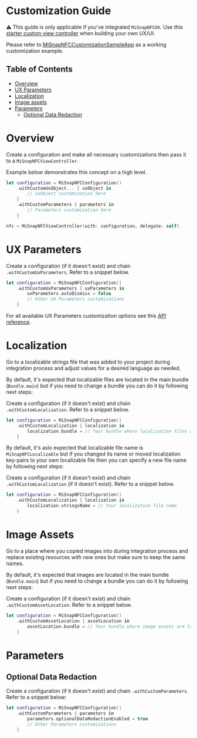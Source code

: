 # Customization Guide

:warning: This guide is only applicable if you've integrated `MiSnapNFCUX`. Use this [starter custom view controller](../../../Examples/Snippets/MiSnapNFC/CustomNFCViewController.swift) when building your own UX/UI.

Please refer to [MiSnapNFCCustomizationSampleApp](../../../Examples/Apps/MiSnapNFC/MiSnapNFCCustomizationSampleApp) as a working customization example.

## Table of Contents
* [Overview](#overview)
* [UX Parameters](#ux-parameters)
* [Localization](#localization)
* [Image assets](#image-assets)
* [Parameters](#parameters)
    * [Optional Data Redaction](#optional-data-redaction)

# Overview

Create a configuration and make all necessary customizations then pass it to a `MiSnapNFCViewController`.

Example below demonstrates this concept on a high level. 

```Swift
let configuration = MiSnapNFCConfiguration()
    .withCustomUxObject... { uxObject in
        // uxObject customization here
    }
    .withCustomParameters { parameters in
        // Parameters customization here
    }

nfc = MiSnapNFCViewController(with: configuration, delegate: self)
```

# UX Parameters
Create a configuration (if it doesn't exist) and chain `.withCustomUxParameters`. Refer to a snippet below.

```Swift
let configuration = MiSnapNFCConfiguration()
    .withCustomUxParameters { uxParameters in
        uxParameters.autoDismiss = false
        // Other UX Parameters customizations
    }
```

For all available UX Parameters customization options see this [API reference](https://htmlpreview.github.io/?https://github.com/Mitek-Systems/MiSnap-iOS/blob/main/Docs/API/MiSnapNFC/MiSnapNFCUX/Classes/MiSnapNFCUxParameters.html).

# Localization

Go to a localizable strings file that was added to your project during integration process and adjust values for a desired language as needed.

By default, it's expected that localizable files are located in the main bundle (`Bundle.main`) but if you need to change a bundle you can do it by following next steps: 

Create a configuration (if it doesn't exist) and chain `.withCustomLocalization`. Refer to a snippet below.

```Swift
let configuration = MiSnapNFCConfiguration()
    .withCustomLocalization { localization in
        localization.bundle = // Your bundle where localization files are located
    }
```

By default, it's aslo expected that localizable file name is `MiSnapNFCLocalizable` but if you changed its name or moved localization key-pairs to your own localizable file then you can specify a new file name by following next steps:

Create a configuration (if it doesn't exist) and chain `.withCustomLocalization` (if it doesn't exist). Refer to a snippet below.

```Swift
let configuration = MiSnapNFCConfiguration()
    .withCustomLocalization { localization in
        localization.stringsName = // Your localization file name
    }
```

# Image Assets

Go to a place where you copied images into during integration process and replace existing resources with new ones but make sure to keep the same names.

By default, it's expected that images are located in the main bundle (`Bundle.main`) but if you need to change a bundle you can do it by following next steps:

Create a configuration (if it doesn't exist) and chain `.withCustomAssetLocation`. Refer to a snippet below.

```Swift
let configuration = MiSnapNFCConfiguration()
    .withCustomAssetLocation { assetLocation in
        assetLocation.bundle = // Your bundle where image assets are located
    }
```

# Parameters
## Optional Data Redaction
Create a configuration (if it doesn't exist) and chain `.withCustomParameters`. Refer to a snippet below:

```Swift
let configuration = MiSnapNFCConfiguration()
    .withCustomParameters { parameters in
        parameters.optionalDataRedactionEnabled = true
        // Other Parameters customizations
    }
```



